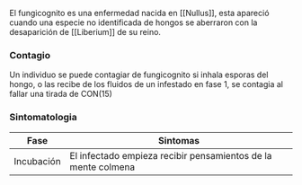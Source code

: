 El fungicognito es una enfermedad nacida en [[Nullus]], esta apareció cuando una especie no identificada de hongos se aberraron con la desaparición de [[Liberium]] de su reino.
### Contagio
Un individuo se puede contagiar de fungicognito si inhala esporas del hongo, o las recibe de los fluidos de un infestado en fase 1, se contagia al fallar una tirada de CON(15)

### Sintomatologia

| Fase       | Sintomas                                                      |
| ---------- | ------------------------------------------------------------- |
| Incubación | El infectado empieza recibir pensamientos de la mente colmena |
